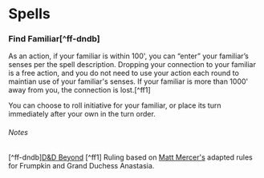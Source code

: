 Spells
======

### Find Familiar[^ff-dndb]
As an action, if your familiar is within 100', you can “enter” your familiar’s senses per the spell description. Dropping your connection to your familiar is a free action, and you do not need to use your action each round to maintian use of your familiar's senses. If your familiar is more than 1000' away from you, the connection is lost.[^ff1]

You can choose to roll initiative for your familiar, or place its turn immediately after your own in the turn order.

###### Notes
[^ff-dndb][D&D Beyond](https://www.dndbeyond.com/spells/find-familiar)
[^ff1] Ruling based on [Matt Mercer's](https://twitter.com/matthewmercer/) adapted rules for Frumpkin and Grand Duchess Anastasia.